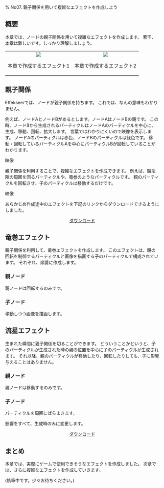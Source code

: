﻿% No07. 親子関係を用いて複雑なエフェクトを作成しよう

<div class="main">

## 概要

本章では、ノードの親子関係を用いて複雑なエフェクトを作成します。
若干、本章は難しいです。しっかり理解しましょう。

<table>
<tr>
<td>
<div align="center">
<img src="../../img/Tutorial/06_completed_1.gif.png">
<p>本章で作成するエフェクト1</p>
</div>
</td>
<td>
<div align="center">
<img src="../../img/Tutorial/06_completed_2.gif.png">
<p>本章で作成するエフェクト2</p>
</div>
</td>

</tr>
</table>

## 親子関係

Effekseerでは、ノードが親子関係を持ちます。
これでは、なんの意味もわかりません。

例えば、ノードAとノードBがあるとします。ノードAはノードBの親です。
この時、ノードBから生成されるパーティクルはノードAのパーティクルを中心に、生成、移動、回転、拡大します。
言葉ではわかりにくいので映像を表示します。
ノードAのパーティクルは赤色、ノードBのパーティクルは緑色です。
移動・回転しているパーティクルAを中心にパーティクルBが回転していることがわかります。

映像

親子関係を利用することで、複雑なエフェクトを作成できます。
例えば、魔法陣の周囲を回るパーティクルや、竜巻のようなパーティクルです。
親のパーティクルを回転させ、子のパーティクルは移動するだけです。

映像

<p>あらかじめ作成途中のエフェクトを下記のリンクからダウンロードできるようにしました。</p>
<div align="center">
<p><a href = "../../Sample/07_01_Sample.zip">ダウンロード</a></p>
</div>

## 竜巻エフェクト

親子関係を利用して、竜巻エフェクトを作成します。
このエフェクトは、親の回転を制御するパーティクルと画像を描画する子のパーティクルで構成されています。
それぞれ、順番に作成します。

### 親ノード

親ノードは回転するのみです。

### 子ノード

移動しつつ画像を描画します。

## 流星エフェクト

生まれた瞬間に親子関係を切ることができます。
どういうことかというと、子のパーティクルが生成された時の親の位置を中心に子のパーティクルが生成されます。
それ以降、親のパーティクルが移動したり、回転したりしても、子に影響与えることはありません。

### 親ノード

親ノードは移動するのみです。

### 子ノード

パーティクルを周囲にばらまきます。




影響をすべて、生成時のみに変更します。



<div align="center">
<a href = "../../Sample/07_02_Sample.zip">ダウンロード</a>
</div>

## まとめ

本章では、実際にゲームで使用できそうなエフェクトを作成しました。
次章では、さらに複雑なエフェクトを作成していきます。

(執筆中です。少々お待ちください。)

</div>
